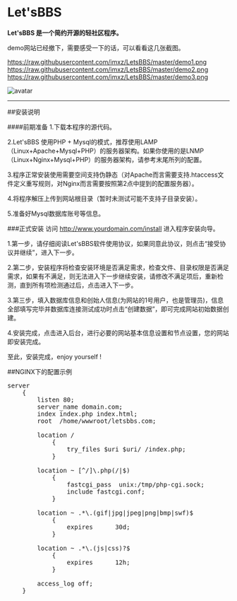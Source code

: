 Let'sBBS
=======

**Let'sBBS 是一个简约开源的轻社区程序。**

demo网站已经撤下，需要感受一下的话，可以看看这几张截图。

https://raw.githubusercontent.com/imxz/LetsBBS/master/demo1.png
https://raw.githubusercontent.com/imxz/LetsBBS/master/demo2.png
https://raw.githubusercontent.com/imxz/LetsBBS/master/demo3.png

![avatar](demo1.png)

-----------------

##安装说明

####前期准备
1.下载本程序的源代码。

2.Let'sBBS 使用PHP + Mysql的模式，推荐使用LAMP（Linux+Apache+Mysql+PHP）的服务器架构。如果你使用的是LNMP（Linux+Nginx+Mysql+PHP）的服务器架构，请参考末尾所列的配置。

3.程序正常安装使用需要空间支持伪静态（对Apache而言需要支持.htaccess文件定义重写规则，对Nginx而言需要按照第2点中提到的配置服务器）。

4.将程序解压上传到网站根目录（暂时未测试可能不支持子目录安装）。

5.准备好Mysql数据库账号等信息。

###正式安装
访问 http://www.yourdomain.com/install 进入程序安装向导。

1.第一步，请仔细阅读Let'sBBS软件使用协议，如果同意此协议，则点击“接受协议并继续”，进入下一步。

2.第二步，安装程序将检查安装环境是否满足需求，检查文件、目录权限是否满足需求，如果有不满足，则无法进入下一步继续安装，请修改不满足项后，重新检测，直到所有项检测通过后，点击进入下一步。

3.第三步，填入数据库信息和创始人信息(为网站的1号用户，也是管理员)，信息全部填写完毕并数据库连接测试成功时点击“创建数据”，即可完成网站初始数据创建。

4.安装完成，点击进入后台，进行必要的网站基本信息设置和节点设置，您的网站即安装完成。

至此，安装完成，enjoy yourself !

##NGINX下的配置示例
<pre>
server
	{
		listen 80;
		server_name domain.com;
		index index.php index.html;
		root  /home/wwwroot/letsbbs.com;

		location /
			{
				try_files $uri $uri/ /index.php;
			}

		location ~ [^/]\.php(/|$)
			{
				fastcgi_pass  unix:/tmp/php-cgi.sock;
				include fastcgi.conf;
			}

		location ~ .*\.(gif|jpg|jpeg|png|bmp|swf)$
			{
				expires      30d;
			}

		location ~ .*\.(js|css)?$
			{
				expires      12h;
			}

		access_log off;
	}
</pre>
